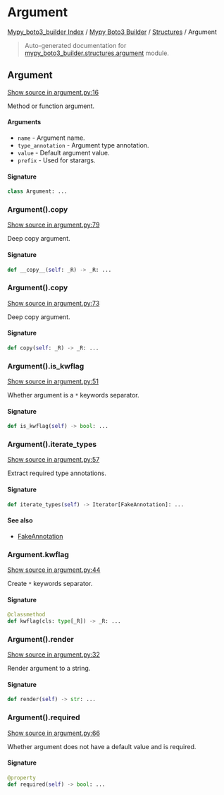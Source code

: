 # Argument

[Mypy_boto3_builder Index](../../README.md#mypy_boto3_builder-index) /
[Mypy Boto3 Builder](../index.md#mypy-boto3-builder) /
[Structures](./index.md#structures) /
Argument

> Auto-generated documentation for [mypy_boto3_builder.structures.argument](https://github.com/youtype/mypy_boto3_builder/blob/main/mypy_boto3_builder/structures/argument.py) module.

## Argument

[Show source in argument.py:16](https://github.com/youtype/mypy_boto3_builder/blob/main/mypy_boto3_builder/structures/argument.py#L16)

Method or function argument.

#### Arguments

- `name` - Argument name.
- `type_annotation` - Argument type annotation.
- `value` - Default argument value.
- `prefix` - Used for starargs.

#### Signature

```python
class Argument: ...
```

### Argument().__copy__

[Show source in argument.py:79](https://github.com/youtype/mypy_boto3_builder/blob/main/mypy_boto3_builder/structures/argument.py#L79)

Deep copy argument.

#### Signature

```python
def __copy__(self: _R) -> _R: ...
```

### Argument().copy

[Show source in argument.py:73](https://github.com/youtype/mypy_boto3_builder/blob/main/mypy_boto3_builder/structures/argument.py#L73)

Deep copy argument.

#### Signature

```python
def copy(self: _R) -> _R: ...
```

### Argument().is_kwflag

[Show source in argument.py:51](https://github.com/youtype/mypy_boto3_builder/blob/main/mypy_boto3_builder/structures/argument.py#L51)

Whether argument is a `*` keywords separator.

#### Signature

```python
def is_kwflag(self) -> bool: ...
```

### Argument().iterate_types

[Show source in argument.py:57](https://github.com/youtype/mypy_boto3_builder/blob/main/mypy_boto3_builder/structures/argument.py#L57)

Extract required type annotations.

#### Signature

```python
def iterate_types(self) -> Iterator[FakeAnnotation]: ...
```

#### See also

- [FakeAnnotation](../type_annotations/fake_annotation.md#fakeannotation)

### Argument.kwflag

[Show source in argument.py:44](https://github.com/youtype/mypy_boto3_builder/blob/main/mypy_boto3_builder/structures/argument.py#L44)

Create `*` keywords separator.

#### Signature

```python
@classmethod
def kwflag(cls: type[_R]) -> _R: ...
```

### Argument().render

[Show source in argument.py:32](https://github.com/youtype/mypy_boto3_builder/blob/main/mypy_boto3_builder/structures/argument.py#L32)

Render argument to a string.

#### Signature

```python
def render(self) -> str: ...
```

### Argument().required

[Show source in argument.py:66](https://github.com/youtype/mypy_boto3_builder/blob/main/mypy_boto3_builder/structures/argument.py#L66)

Whether argument does not have a default value and is required.

#### Signature

```python
@property
def required(self) -> bool: ...
```
